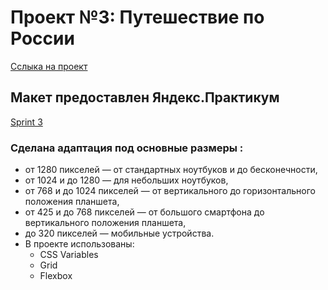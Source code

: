 # Проект №3: Путешествие по России

[Сслыка на проект](https://lankkari666.github.io/russian-travel/index.html)

## Макет предоставлен Яндекс.Практикум
[Sprint 3](https://www.figma.com/file/5S2WSbEFL6awjVWJ0NWL8Q/Sprint-3_-Russia-_-desktop-mobile?node-id=28503%3A0)

### Сделана адаптация под основные размеры :
* от 1280 пикселей — от стандартных ноутбуков и до бесконечности,
* от 1024 и до 1280 — для небольших ноутбуков,
* от 768 и до 1024 пикселей — от вертикального до горизонтального положения планшета,
* от 425 и до 768 пикселей — от большого смартфона до вертикального положения планшета,
* до 320 пикселей — мобильные устройства.
* В проекте использованы:
 	- CSS Variables
 	- Grid
	- Flexbox
